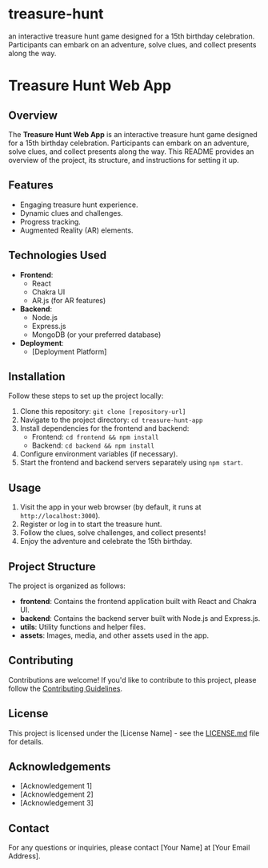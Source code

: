# treasure-hunt
an interactive treasure hunt game designed for a 15th birthday celebration. Participants can embark on an adventure, solve clues, and collect presents along the way.
# Treasure Hunt Web App

## Overview

The **Treasure Hunt Web App** is an interactive treasure hunt game designed for a 15th birthday celebration. Participants can embark on an adventure, solve clues, and collect presents along the way. This README provides an overview of the project, its structure, and instructions for setting it up.

## Features

- Engaging treasure hunt experience.
- Dynamic clues and challenges.
- Progress tracking.
- Augmented Reality (AR) elements.

## Technologies Used

- **Frontend**:
  - React
  - Chakra UI
  - AR.js (for AR features)
- **Backend**:
  - Node.js
  - Express.js
  - MongoDB (or your preferred database)
- **Deployment**:
  - [Deployment Platform]

## Installation

Follow these steps to set up the project locally:

1. Clone this repository: `git clone [repository-url]`
2. Navigate to the project directory: `cd treasure-hunt-app`
3. Install dependencies for the frontend and backend: 
   - Frontend: `cd frontend && npm install`
   - Backend: `cd backend && npm install`
4. Configure environment variables (if necessary).
5. Start the frontend and backend servers separately using `npm start`.

## Usage

1. Visit the app in your web browser (by default, it runs at `http://localhost:3000`).
2. Register or log in to start the treasure hunt.
3. Follow the clues, solve challenges, and collect presents!
4. Enjoy the adventure and celebrate the 15th birthday.

## Project Structure

The project is organized as follows:

- **frontend**: Contains the frontend application built with React and Chakra UI.
- **backend**: Contains the backend server built with Node.js and Express.js.
- **utils**: Utility functions and helper files.
- **assets**: Images, media, and other assets used in the app.

## Contributing

Contributions are welcome! If you'd like to contribute to this project, please follow the [Contributing Guidelines](CONTRIBUTING.md).

## License

This project is licensed under the [License Name] - see the [LICENSE.md](LICENSE.md) file for details.

## Acknowledgements

- [Acknowledgement 1]
- [Acknowledgement 2]
- [Acknowledgement 3]

## Contact

For any questions or inquiries, please contact [Your Name] at [Your Email Address].
